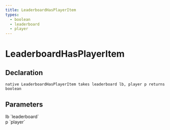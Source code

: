 ```yaml
---
title: LeaderboardHasPlayerItem
types:
  - boolean
  - leaderboard
  - player
---
```


# LeaderboardHasPlayerItem

## Declaration

```
native LeaderboardHasPlayerItem takes leaderboard lb, player p returns boolean
```

## Parameters
<dl>
  <dt>lb `leaderboard`</dt>
  <dd></dd>

  <dt>p `player`</dt>
  <dd></dd>
</dl>